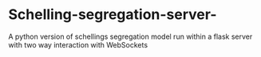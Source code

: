 # Schelling-segregation-server-
A python version of schellings segregation model run within a flask server with two way interaction with  WebSockets
